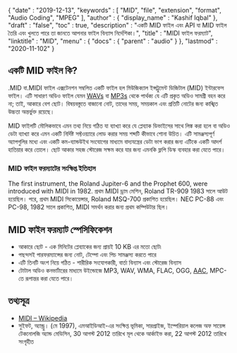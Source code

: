 {
  "date" : "2019-12-13",
  "keywords" : [ "MID", "file", "extension", "format", "Audio Coding", "MPEG" ],
  "author" : {
    "display_name" : "Kashif Iqbal"
},
  "draft" : "false",
  "toc" : true,
  "description" : "একটি MID ফাইল এবং API যা MID ফাইল তৈরি এবং খুলতে পারে তা জানতে আপনার ফাইল বিন্যাস নির্দেশিকা।",
  "title" : "MIDI ফাইল ফরম্যাট",
  "linktitle" : "MID",
  "menu" : {
    "docs" : {
      "parent" : "audio"
}
},
  "lastmod" : "2020-11-102"
}

## একটি MID ফাইল কি?

.MID বা.MIDI ফাইল এক্সটেনশন সম্বলিত একটি ফাইল হল মিউজিক্যাল ইন্সট্রুমেন্ট ডিজিটাল (MID) ইন্টারফেস ফাইল। এটি সাধারণ অডিও ফাইল যেমন [WAVs](/audio/wav/) বা [MP3s](/audio/mp3/) থেকে পার্থক্য যে এটি প্রকৃত অডিও সামগ্রী বহন করে না; তাই, আকারে বেশ ছোট। বিষয়বস্তুতে বাজানো নোট, তাদের সময়, সময়কাল এবং প্রতিটি নোটের জন্য কাঙ্খিত উচ্চতা অন্তর্ভুক্ত রয়েছে।

MID ফাইলটি মৌলিকভাবে এমন তথ্য নিয়ে গঠিত যা ব্যাখ্যা করে যে প্লেব্যাক ডিভাইসের সাথে লিঙ্ক করা হলে বা অডিও ডেটা ব্যাখ্যা করে এমন একটি নির্দিষ্ট সফ্টওয়্যারে লোড করার সময় শব্দটি কীভাবে শোনা উচিত। এটি সামঞ্জস্যপূর্ণ অ্যাপগুলির মধ্যে এবং একটি কম-ব্যান্ডউইথ সংযোগের মাধ্যমে বাদ্যযন্ত্রের ডেটা ভাগ করার জন্য এটিকে একটি আদর্শ হাতিয়ার করে তোলে। ছোট আকার সহজ স্টোরেজ সক্ষম করে যার জন্য এমনকি ফ্লপি ডিস্ক ব্যবহার করা যেতে পারে।

### MID ফাইল ফরম্যাটের সংক্ষিপ্ত ইতিহাস

The first instrument, the Roland Jupiter-6 and the Prophet 600, were introduced with MIDI in 1982. প্রথম MIDI ড্রাম মেশিন, Roland TR-909 1983 সালে আউট হয়েছিল। পরে, প্রথম MIDI সিকোয়েন্সার, Roland MSQ-700 প্রকাশিত হয়েছিল। NEC PC-88 এবং PC-98, 1982 সালে প্রকাশিত, MIDI সমর্থন করার জন্য প্রথম কম্পিউটার ছিল।

## MID ফাইল ফরম্যাট স্পেসিফিকেশন

 * আকারে ছোট - এক মিনিটের প্লেব্যাকের জন্য প্রায়ই 10 KB এর মতো ছোট৷
 * পছন্দসই পারফরম্যান্সের জন্য নোট, টেম্পো এবং পিচ সামঞ্জস্য করতে পারে
 * এটি তিনটি অংশ নিয়ে গঠিত - শারীরিক সংযোগকারী, বার্তা বিন্যাস এবং স্টোরেজ বিন্যাস
 * টোটাল অডিও কনভার্টারের মাধ্যমে উইন্ডোজে MP3, WAV, WMA, FLAC, OGG, [AAC](/audio/aac/), MPC-তে রূপান্তর করা যেতে পারে।

## তথ্যসূত্র

* [MIDI – Wikipedia](https://en.wikipedia.org/wiki/MIDI)
* সুইফট, অ্যান্ড্রু। (মে 1997), এমআইডিআই-এর সংক্ষিপ্ত ভূমিকা, সারপ্রাইজ, ইম্পেরিয়াল কলেজ অফ সায়েন্স টেকনোলজি অ্যান্ড মেডিসিন, 30 আগস্ট 2012 তারিখে মূল থেকে আর্কাইভ করা, 22 আগস্ট 2012 তারিখে সংগৃহীত

